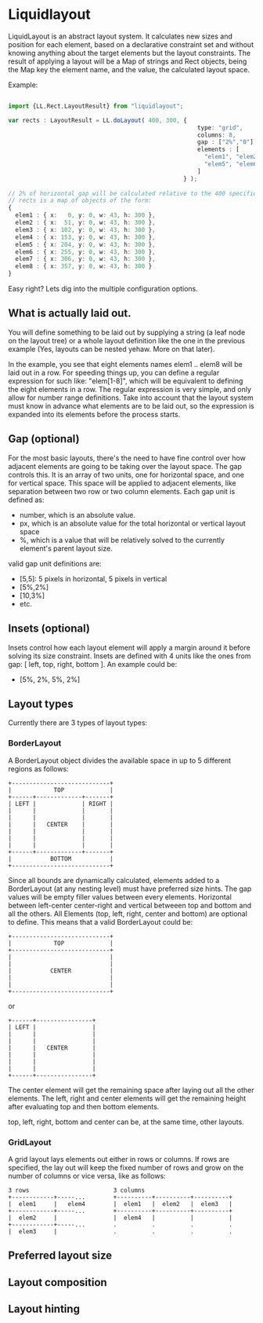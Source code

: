 # Liquidlayout

LiquidLayout is an abstract layout system.
It calculates new sizes and position for each element, based on a declarative constraint set and without knowing
anything about the target elements but the layout constraints.
The result of applying a layout will be a Map of strings and Rect objects, being the Map key the element name,
and the value, the calculated layout space.

Example:

```typescript

import {LL,Rect,LayoutResult} from "liquidlayout";

var rects : LayoutResult = LL.doLayout( 400, 300, {
                                                      type: "grid",
                                                      columns: 8,
                                                      gap : ["2%","0"],
                                                      elements : [ 
                                                        "elem1", "elem2", "elem3", "elem4",
                                                        "elem5", "elem6", "elem7", "elem8" 
                                                      ]
                                                  } );
                                         
// 2% of horizontal gap will be calculated relative to the 400 specified as width= (8).         
// rects is a map of objects of the form:
{
  elem1 : { x:   0, y: 0, w: 43, h: 300 },
  elem2 : { x:  51, y: 0, w: 43, h: 300 },
  elem3 : { x: 102, y: 0, w: 43, h: 300 },
  elem4 : { x: 153, y: 0, w: 43, h: 300 },
  elem5 : { x: 204, y: 0, w: 43, h: 300 },
  elem6 : { x: 255, y: 0, w: 43, h: 300 },
  elem7 : { x: 306, y: 0, w: 43, h: 300 },
  elem8 : { x: 357, y: 0, w: 43, h: 300 }
}
```

Easy right? Lets dig into the multiple configuration options.

## What is actually laid out.

You will define something to be laid out by supplying a string (a leaf node on the layout tree) or a whole layout
definition like the one in the previous example (Yes, layouts can be nested yehaw. More on that later).

In the example, you see that eight elements names elem1 .. elem8 will be laid out in a row.
For speeding things up, you can define a regular expression for such like: "elem[1-8]", which will be equivalent
to defining the eight elements in a row. 
The regular expression is very simple, and only allow for number range definitions. Take into account that the layout
system must know in advance what elements are to be laid out, so the expression is expanded into its elements before
the process starts.

## Gap (optional)

For the most basic layouts, there's the need to have fine control over how adjacent elements are going to be taking
over the layout space.
The gap controls this. It is an array of two units, one for horizontal space, and one for vertical space.
This space will be applied to adjacent elements, like separation between two row or two column elements.
Each gap unit is defined as:
+ number, which is an absolute value.
+ <number>px, which is an absolute value for the total horizontal or vertical layout space
+ <number>%, which is a value that will be relatively solved to the currently element's parent layout size. 

valid gap unit definitions are:

+ [5,5]: 5 pixels in horizontal, 5 pixels in vertical
+ [5%,2%]
+ [10,3%]
+ etc.

## Insets (optional)

Insets control how each layout element will apply a margin around it before solving its size constraint.
Insets are defined with 4 units like the ones from gap: [ left, top, right, bottom ].
An example could be:
+ [5%, 2%, 5%, 2%]

## Layout types

Currently there are 3 types of layout types:

### BorderLayout

A BorderLayout object divides the available space in up to 5 different regions as follows:

    +----------------------------+
    |            TOP             |
    +------+-------------+-------+
    | LEFT |             | RIGHT |
    |      |             |       |
    |      |             |       |
    |      |   CENTER    |       |
    |      |             |       |
    |      |             |       |
    |      |             |       |
    +------+-------------+-------+
    |           BOTTOM           |
    +----------------------------+

Since all bounds are dynamically calculated, elements added to a BorderLayout (at any nesting level) must
have preferred size hints.
The gap values will be empty filler values between every elements. Horizontal between left-center center-right
and vertical betweeen top and bottom and all the others.
All Elements (top, left, right, center and bottom) are optional to define. This means that a valid BorderLayout could be:

    +----------------------------+
    |            TOP             |
    +----------------------------+
    |                            |
    |                            |
    |           CENTER           |
    |                            |
    |                            |
    +----------------------------+

or

    +------+----------------+  
    | LEFT |                | 
    |      |                | 
    |      |                | 
    |      |   CENTER       | 
    |      |                | 
    |      |                | 
    |      |                | 
    +------+----------------+ 


The center element will get the remaining space after laying out all the other elements.
The left, right and center elements will get the remaining height after evaluating top and then
bottom elements.

top, left, right, bottom and center can be, at the same time, other layouts.

### GridLayout

A grid layout lays elements out either in rows or columns. 
If rows are specified, the lay out will keep the fixed
number of rows and grow on the number of columns or vice versa, like as follows:

    3 rows                        3 columns
    +------------+-----...        +----------+----------+----------+
    |  elem1     |   elem4        |  elem1   |  elem2   |  elem3   |
    +------------+-----...        +----------+----------+----------+
    |  elem2     |                |  elem4   |          |          |
    +------------+-----...        .          .          .          .
    |  elem3     |                .          .          .          .

## Preferred layout size

## Layout composition

## Layout hinting
